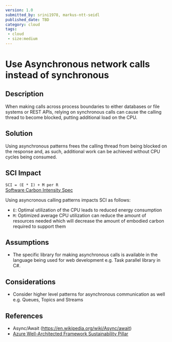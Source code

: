 ```yaml
---
version: 1.0
submitted_by: srini1978, markus-ntt-seidl
published_date: TBD
category: cloud
tags: 
 - cloud
 - size:medium
---
```


# Use Asynchronous network calls instead of synchronous

## Description

When making calls across process boundaries to either databases or file systems or REST APIs, relying on synchronous calls can cause the calling thread to become blocked, putting additional load on the CPU. 

## Solution

Using asynchronous patterns frees the calling thread from being blocked on the response and, as such, additional work can be achieved without CPU cycles being consumed. 

## SCI Impact

`SCI = (E * I) + M per R`  
[Software Carbon Intensity Spec](https://grnsft.org/sci)

Using asyncronous calling patterns impacts SCI as follows:

- `E`: Optimal utilization of the CPU leads to reduced energy consumption
- `M`: Optimized average CPU utilization can reduce the amount of resources needed which will decrease the amount of embodied carbon required to support them

## Assumptions

- The specific library for making asynchronous calls is available in the language being used for web development e.g. Task parallel library in C#.

## Considerations

- Consider higher level patterns for asynchronous communication as well e.g. Queues, Topics and Streams

## References

- Async/Await (https://en.wikipedia.org/wiki/Async/await)
- [Azure Well-Architected Framework Sustainability Pillar](https://learn.microsoft.com/en-us/azure/architecture/framework/sustainability/sustainability-application-design)
